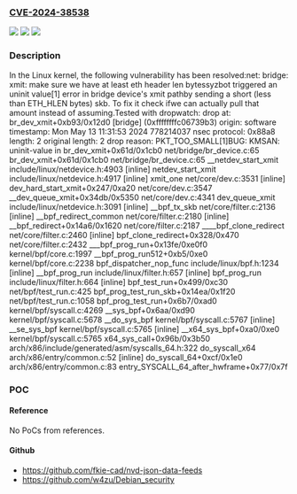 ### [CVE-2024-38538](https://cve.mitre.org/cgi-bin/cvename.cgi?name=CVE-2024-38538)
![](https://img.shields.io/static/v1?label=Product&message=Linux&color=blue)
![](https://img.shields.io/static/v1?label=Version&message=1da177e4c3f4%3C%203e01fc3c66e6%20&color=brighgreen)
![](https://img.shields.io/static/v1?label=Vulnerability&message=n%2Fa&color=brighgreen)

### Description

In the Linux kernel, the following vulnerability has been resolved:net: bridge: xmit: make sure we have at least eth header len bytessyzbot triggered an uninit value[1] error in bridge device's xmit pathby sending a short (less than ETH_HLEN bytes) skb. To fix it check ifwe can actually pull that amount instead of assuming.Tested with dropwatch: drop at: br_dev_xmit+0xb93/0x12d0 [bridge] (0xffffffffc06739b3) origin: software timestamp: Mon May 13 11:31:53 2024 778214037 nsec protocol: 0x88a8 length: 2 original length: 2 drop reason: PKT_TOO_SMALL[1]BUG: KMSAN: uninit-value in br_dev_xmit+0x61d/0x1cb0 net/bridge/br_device.c:65 br_dev_xmit+0x61d/0x1cb0 net/bridge/br_device.c:65 __netdev_start_xmit include/linux/netdevice.h:4903 [inline] netdev_start_xmit include/linux/netdevice.h:4917 [inline] xmit_one net/core/dev.c:3531 [inline] dev_hard_start_xmit+0x247/0xa20 net/core/dev.c:3547 __dev_queue_xmit+0x34db/0x5350 net/core/dev.c:4341 dev_queue_xmit include/linux/netdevice.h:3091 [inline] __bpf_tx_skb net/core/filter.c:2136 [inline] __bpf_redirect_common net/core/filter.c:2180 [inline] __bpf_redirect+0x14a6/0x1620 net/core/filter.c:2187 ____bpf_clone_redirect net/core/filter.c:2460 [inline] bpf_clone_redirect+0x328/0x470 net/core/filter.c:2432 ___bpf_prog_run+0x13fe/0xe0f0 kernel/bpf/core.c:1997 __bpf_prog_run512+0xb5/0xe0 kernel/bpf/core.c:2238 bpf_dispatcher_nop_func include/linux/bpf.h:1234 [inline] __bpf_prog_run include/linux/filter.h:657 [inline] bpf_prog_run include/linux/filter.h:664 [inline] bpf_test_run+0x499/0xc30 net/bpf/test_run.c:425 bpf_prog_test_run_skb+0x14ea/0x1f20 net/bpf/test_run.c:1058 bpf_prog_test_run+0x6b7/0xad0 kernel/bpf/syscall.c:4269 __sys_bpf+0x6aa/0xd90 kernel/bpf/syscall.c:5678 __do_sys_bpf kernel/bpf/syscall.c:5767 [inline] __se_sys_bpf kernel/bpf/syscall.c:5765 [inline] __x64_sys_bpf+0xa0/0xe0 kernel/bpf/syscall.c:5765 x64_sys_call+0x96b/0x3b50 arch/x86/include/generated/asm/syscalls_64.h:322 do_syscall_x64 arch/x86/entry/common.c:52 [inline] do_syscall_64+0xcf/0x1e0 arch/x86/entry/common.c:83 entry_SYSCALL_64_after_hwframe+0x77/0x7f

### POC

#### Reference
No PoCs from references.

#### Github
- https://github.com/fkie-cad/nvd-json-data-feeds
- https://github.com/w4zu/Debian_security

